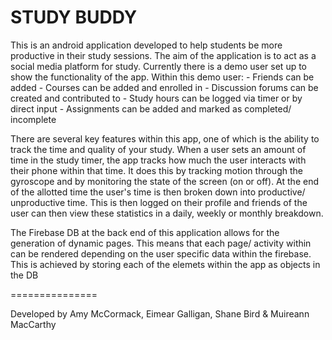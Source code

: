 STUDY BUDDY
===============

This is an android application developed to help students be more productive in their study sessions.
The aim of the application is to act as a social media platform for study. Currently there is a demo user
set up to show the functionality of the app. Within this demo user:
    - Friends can be added
    - Courses can be added and enrolled in
    - Discussion forums can be created and contributed to
    - Study hours can be logged via timer or by direct input
    - Assignments can be added and marked as completed/ incomplete
    
There are several key features within this app, one of which is the ability to track the time and quality
of your study. When a user sets an amount of time in the study timer, the app tracks how much the user
interacts with their phone within that time. It does this by tracking motion through the gyroscope and
by monitoring the state of the screen (on or off). At the end of the allotted time the user's time is
then broken down into productive/ unproductive time. This is then logged on their profile and friends
of the user can then view these statistics in a daily, weekly or monthly breakdown.

The Firebase DB at the back end of this application allows for the generation of dynamic pages. This means
that each page/ activity within can be rendered depending on the user specific data within the firebase.
This is achieved by storing each of the elemets within the app as objects in the DB

===============

Developed by Amy McCormack, Eimear Galligan, Shane Bird & Muireann MacCarthy
